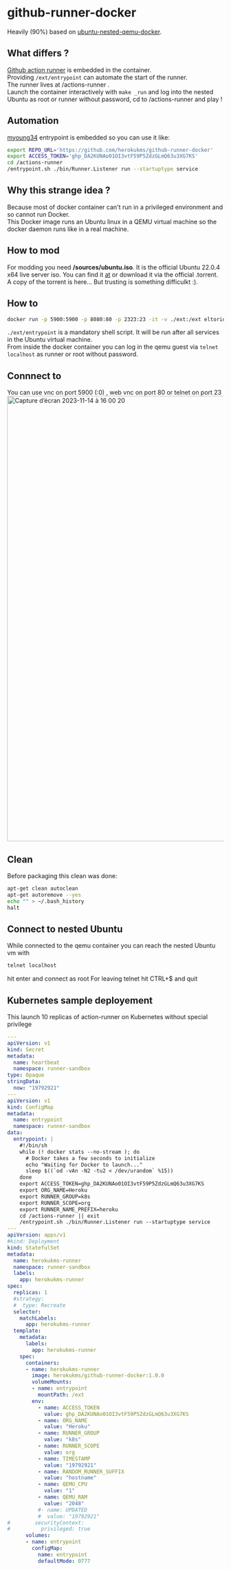 # github-runner-docker

Heavily (90%) based on [ubuntu-nested-qemu-docker](https://github.com/eltorio/ubuntu-nested-qemu-docker).  

## What differs ?

[Github action runner](https://github.com/actions/runner) is embedded in the container.  
Providing `/ext/entrypoint` can automate the start of the runner.  
The runner lives at /actions-runner .  
Launch the container interactively with `make _run` and log into the nested Ubuntu as root or runner without password, cd to /actions-runner and play !

## Automation

[myoung34](https://github.com/myoung34/docker-github-actions-runner/tree/master) entrypoint is embedded so you can use it like:

```sh
export REPO_URL='https://github.com/herokukms/github-runner-docker'
export ACCESS_TOKEN='ghp_DA2KUNAo01OI3vtF59P5ZdzGLmQ63u3XG7KS'
cd /actions-runner
/entrypoint.sh ./bin/Runner.Listener run --startuptype service
```

## Why this strange  idea ?

Because most of docker container can't run in a privileged environment and so cannot run Docker.  
This Docker image runs an Ubuntu linux in a QEMU virtual machine so the docker daemon runs like in a real machine.

## How to mod

For modding you need **/sources/ubuntu.iso**. It is the official Ubuntu 22.0.4 x64 live server iso. You can find it [at](https://ubuntu.com/download/alternative-downloads) or download it via the official .torrent.  
A copy of the torrent is here… But trusting is something difficulkt :).  

## How to

```sh
docker run -p 5900:5900 -p 8080:80 -p 2323:23 -it -v ./ext:/ext eltorio/ubuntu-nested-qemu-docker  
```

`./ext/entrypoint` is a mandatory shell script. It will be run after all services in the Ubuntu virtual machine.  
From inside the docker container you can log in the qemu guest via `telnet localhost` as runner or root without password.

## Connnect to

You can use vnc on port 5900 (:0) , web vnc on port 80 or telnet on port 23
<img width="1036" alt="Capture d’écran 2023-11-14 à 16 00 20" src="https://github.com/eltorio/ubuntu-nested-qemu-docker/assets/6966689/8fd2909a-4bcf-41dd-9045-f120138e39ab">

## Clean

Before packaging this clean was done:

```sh
apt-get clean autoclean
apt-get autoremove --yes
echo "" > ~/.bash_history
halt
````

## Connect to nested Ubuntu

While connected to the qemu container you can reach the nested Ubuntu vm with

```sh
telnet localhost
```

hit enter and connect as root
For leaving telnet hit CTRL+$ and quit

## Kubernetes sample deployement

This launch 10 replicas of action-runner on Kubernetes without special privilege

```yaml
---
apiVersion: v1
kind: Secret
metadata:
  name: heartbeat
  namespace: runner-sandbox
type: Opaque
stringData:
  now: "19792921"
---
apiVersion: v1
kind: ConfigMap
metadata:
  name: entrypoint
  namespace: runner-sandbox
data:
  entrypoint: |
    #!/bin/sh
    while (! docker stats --no-stream ); do
      # Docker takes a few seconds to initialize
      echo "Waiting for Docker to launch..."
      sleep $((`od -vAn -N2 -tu2 < /dev/urandom` %15))
    done
    export ACCESS_TOKEN=ghp_DA2KUNAo01OI3vtF59P5ZdzGLmQ63u3XG7KS
    export ORG_NAME=Heroku
    export RUNNER_GROUP=k8s
    export RUNNER_SCOPE=org
    export RUNNER_NAME_PREFIX=heroku
    cd /actions-runner || exit
    /entrypoint.sh ./bin/Runner.Listener run --startuptype service
---
apiVersion: apps/v1
#kind: Deployment
kind: StatefulSet
metadata:
  name: herokukms-runner
  namespace: runner-sandbox
  labels:
    app: herokukms-runner
spec:
  replicas: 1
  #strategy:
  #  type: Recreate
  selector:
    matchLabels:
      app: herokukms-runner
  template:
    metadata:
      labels:
        app: herokukms-runner
    spec:
      containers:
      - name: herokukms-runner
        image: herokukms/github-runner-docker:1.0.0
        volumeMounts:
        - name: entrypoint
          mountPath: /ext
        env:
          - name: ACCESS_TOKEN
            value: ghp_DA2KUNAo01OI3vtF59P5ZdzGLmQ63u3XG7KS
          - name: ORG_NAME
            value: "Heroku"
          - name: RUNNER_GROUP
            value: "k8s"
          - name: RUNNER_SCOPE
            value: org
          - name: TIMESTAMP
            value: "19792921"
          - name: RANDOM_RUNNER_SUFFIX
            value: "hostname"
          - name: QEMU_CPU
            value: "1"
          - name: QEMU_RAM
            value: "2048"
          #- name: UPDATED                      
          #  value: "19792921" 
#        securityContext:
#          privileged: true
      volumes:
      - name: entrypoint
        configMap: 
          name: entrypoint
          defaultMode: 0777
```
